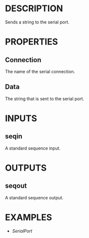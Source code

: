 # DESCRIPTION

Sends a string to the serial port.

# PROPERTIES

## Connection

The name of the serial connection.

## Data

The string that is sent to the serial port.

# INPUTS

## seqin

A standard sequence input.

# OUTPUTS

## seqout

A standard sequence output.

# EXAMPLES

-   _SerialPort_
